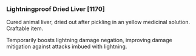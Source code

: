 ### Lightningproof Dried Liver [1170]

Cured animal liver, dried out after pickling in an yellow medicinal solution. Craftable item.

Temporarily boosts lightning damage negation, improving damage mitigation against attacks imbued with lightning.